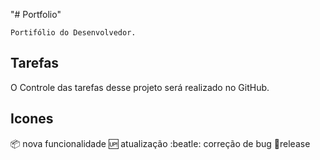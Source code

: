 "# Portfolio"  

    Portifólio do Desenvolvedor.
## Tarefas

O Controle das tarefas desse projeto será realizado no GitHub.
## Icones

:package: nova funcionalidade
:up: atualização
:beatle: correção de bug
:checkered_flag:release